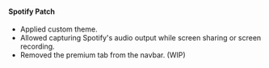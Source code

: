 #### **Spotify Patch**

- Applied custom theme.
- Allowed capturing Spotify's audio output while screen sharing or screen recording.
- Removed the premium tab from the navbar. (WIP)
